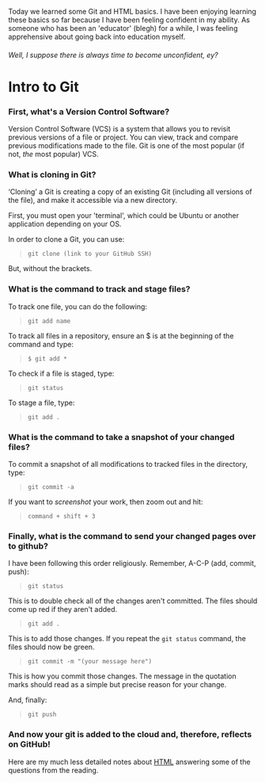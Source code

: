 Today we learned some Git and HTML basics. I have been enjoying learning these basics so far because I have been feeling confident in my ability. As someone who has been an 'educator' (blegh) for a while, I was feeling apprehensive about going back into education myself.

###### Well, I suppose there is always time to become unconfident, ey?

# Intro to Git

### First, what's a Version Control Software?

Version Control Software (VCS) is a system that allows you to revisit previous versions of a file or project. You can view, track and compare previous modifications made to the file. Git is one of the most popular (if not, *the* most popular) VCS.

### What is cloning in Git?

‘Cloning’ a Git is creating a copy of an existing Git (including all versions of the file), and make it accessible via a new directory.

First, you must open your 'terminal', which could be Ubuntu or another application depending on your OS. 

In order to clone a Git, you can use:

>`git clone (link to your GitHub SSH)`

But, without the brackets.

### What is the command to track and stage files?

To track one file, you can do the following: 

>`git add name`

To track all files in a repository, ensure an $ is at the beginning of the command and type: 

>`$ git add *`

To check if a file is staged, type: 

>`git status` 

To stage a file, type: 

>`git add .`

### What is the command to take a snapshot of your changed files?

To commit a snapshot of all modifications to tracked files in the directory, type: 

> `git commit -a`

If you want to *screenshot* your work, then zoom out and hit:

>`command + shift + 3`

### Finally, what is the command to send your changed pages over to github?

I have been following this order religiously. Remember, A-C-P (add, commit, push):

>`git status`

This is to double check all of the changes aren't committed. The files should come up red if they aren't added.

>`git add .`

This is to add those changes. If you repeat the `git status` command, the files should now be green.

>`git commit -m "(your message here")`

This is how you commit those changes. The message in the quotation marks should read as a simple but precise reason for your change.

And, finally:

>`git push`

### And now your git is added to the cloud and, therefore, reflects on GitHub!

Here are my much less detailed notes about [HTML](https://cordeliasnape.github.io/reading-notes/class-04) answering some of the questions from the reading.